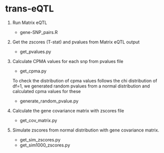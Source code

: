 # trans-eQTL

1. Run Matrix eQTL
   - gene-SNP_pairs.R 
2. Get the zscores (T-stat) and pvalues from Matrix eQTL output
   - get_pvalues.py
3. Calculate CPMA values for each snp from pvalues file
   - get_cpma.py
  
    To check the distribution of cpma values follows the chi distribution of df=1, we generated random pvalues from a normal distribution and calculated cpma values for these
   - generate_random_pvalue.py 
4. Calculate the gene covariance matrix with zscores file
   - get_cov_matrix.py 
5. Simulate zscores from normal distribution with gene covariance matrix.
   - get_sim_zscores.py
   - get_sim1000_zscores.py 

